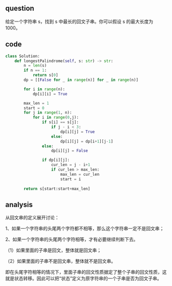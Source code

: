 ## question

给定一个字符串 s，找到 s 中最长的回文子串。你可以假设 s 的最大长度为 1000。
## code
```python
class Solution:
    def longestPalindrome(self, s: str) -> str:
        n = len(s)
        if n == 1:
            return s[0]
        dp = [[False for _ in range(n)] for _ in range(n)]

        for i in range(n):
            dp[i][i] = True

        max_len = 1
        start = 0
        for j in range(1, n):
            for i in range(0,j):
                if s[i] == s[j]:
                    if j - i < 3:
                        dp[i][j] = True
                    else:
                        dp[i][j] = dp[i+1][j-1]
                else:
                    dp[i][j] = False 

                if dp[i][j]:
                    cur_len = j - i+1
                    if cur_len > max_len:
                        max_len = cur_len
                        start = i
        
        return s[start:start+max_len]
```
## analysis
从回文串的定义展开讨论：

1、如果一个字符串的头尾两个字符都不相等，那么这个字符串一定不是回文串；

2、如果一个字符串的头尾两个字符相等，才有必要继续判断下去。

（1）如果里面的子串是回文，整体就是回文串；

（2）如果里面的子串不是回文串，整体就不是回文串。

即在头尾字符相等的情况下，里面子串的回文性质据定了整个子串的回文性质，这就是状态转移。因此可以把“状态”定义为原字符串的一个子串是否为回文子串。

